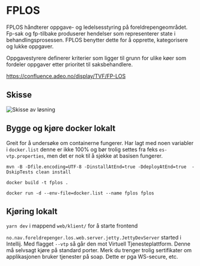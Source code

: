 # FPLOS

FPLOS håndterer oppgave- og ledelsesstyring på foreldrepengeområdet. Fp-sak og fp-tilbake produserer hendelser som representerer state i behandlingsprosessen. FPLOS benytter dette for å opprette, kategorisere og lukke oppgaver.

Oppgavestyrere definerer kriterier som ligger til grunn for ulike køer som fordeler oppgaver etter prioritet til saksbehandlere. 

https://confluence.adeo.no/display/TVF/FP-LOS

## Skisse

![Skisse av løsning](skisse-løsning.png)

## Bygge og kjøre docker lokalt
Greit for å undersøke om containerne fungerer. Har lagt med noen variabler i `docker.list` denne er ikke 100% og bør
trolig settes fra feks `es-vtp.properties`, men det er nok til å sjekke at basisen fungerer.
```
mvn -B -Dfile.encoding=UTF-8 -DinstallAtEnd=true -DdeployAtEnd=true  -DskipTests clean install

docker build -t fplos .

docker run -d --env-file=docker.list --name fplos fplos
```




## Kjøring lokalt

`yarn dev` i mappend `web/klient/` for å starte frontend


`no.nav.foreldrepenger.los.web.server.jetty.JettyDevServer` started i Intellij. Med
flagget `--vtp` så går den mot Virtuell Tjenesteplattform. Denne må selvsagt kjøre på 
standard porter. Merk du trenger trolig sertifikater om applikasjonen bruker tjenester
på soap. Dette er pga WS-secure, etc.
